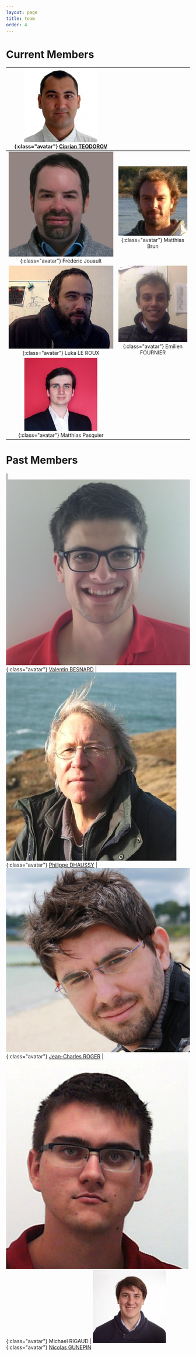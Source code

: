 ```yaml
---
layout: page
title: team
order: 4
---
```


# Current Members

| ![Cip](/images/people/cip.jpeg){:class="avatar"} [Ciprian TEODOROV](http://www.ensta-bretagne.fr/teodorov)||
:--:|:--------------:
| ![Frederic Jouault](/images/people/frederic_jouault.jpeg){:class="avatar"} Frédéric Jouault | ![Matthias Brun](/images/people/matthias_brun.jpeg){:class="avatar"} Matthias Brun
| ![Luka Le Roux](/images/people/luka.png){:class="avatar"} Luka LE ROUX  | ![Emilien](/images/people/emilien.jpg){:class="avatar"} Emilien FOURNIER
| ![Matthias Pasquier](/images/people/matthias_pasquier.jpeg){:class="avatar"} Matthias Pasquier


# Past Members

| ![Valentin Besnard](/images/people/valentin.jpg){:class="avatar"} [Valentin BESNARD](https://www.researchgate.net/profile/Valentin_Besnard)
| ![Philippe Dhaussy](/images/people/Philippe.jpg){:class="avatar"} [Philippe DHAUSSY](http://www.ensta-bretagne.fr/dhaussy)
| ![Jean-Charles Roger](/images/people/jean-charles.jpeg){:class="avatar"} [Jean-Charles ROGER](https://www.linkedin.com/in/jeancharlesroger)
| ![Michael Rigaud](/images/people/michael_rigaud.jpg){:class="avatar"} Michael RIGAUD
| ![Nicolas Gunepin](/images/people/nicolas_gunepin.jpg){:class="avatar"} [Nicolas GUNEPIN](https://www.linkedin.com/in/nicolas-gunepin-07571714a/)
